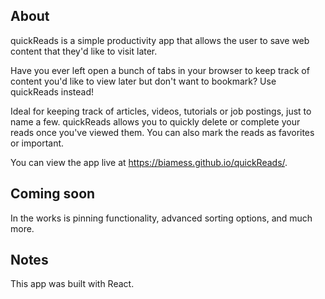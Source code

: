 
## About
quickReads is a simple productivity app that allows the user to save web content that they'd like to visit later. 

Have you ever left open a bunch of tabs in your browser to keep track of content you'd like to view later but don't want to bookmark? Use quickReads instead! 

Ideal for keeping track of articles, videos, tutorials or job postings, just to name a few. quickReads allows you to quickly delete or complete your reads once you've viewed them. You can also mark the reads as favorites or important.

You can view the app live at https://biamess.github.io/quickReads/.

## Coming soon
In the works is pinning functionality, advanced sorting options, and much more.

## Notes
This app was built with React.

